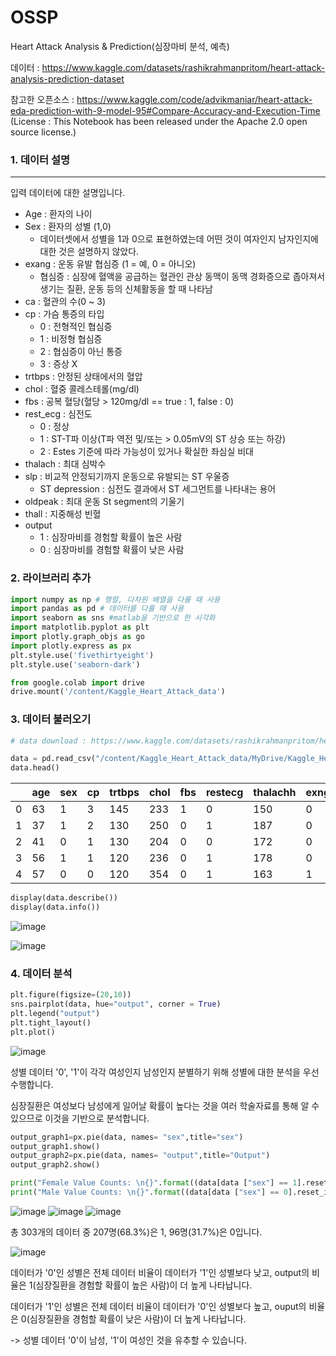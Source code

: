 # OSSP

Heart Attack Analysis & Prediction(심장마비 분석, 예측)

데이터 : https://www.kaggle.com/datasets/rashikrahmanpritom/heart-attack-analysis-prediction-dataset

참고한 오픈소스 : https://www.kaggle.com/code/advikmaniar/heart-attack-eda-prediction-with-9-model-95#Compare-Accuracy-and-Execution-Time
(License : This Notebook has been released under the Apache 2.0 open source license.)
### 1. 데이터 설명
---
입력 데이터에 대한 설명입니다.
- Age : 환자의 나이
- Sex : 환자의 성별 (1,0)
  - 데이터셋에서 성별을 1과 0으로 표현하였는데 어떤 것이 여자인지 남자인지에 대한 것은 설명하지 않았다.
- exang : 운동 유발 협심증 (1 = 예, 0 = 아니오)
  - 협심증 : 심장에 혈액을 공급하는 혈관인 관상 동맥이 동맥 경화증으로 좁아져서 생기는 질환, 운동 등의 신체활동을 할 때 나타남
- ca : 혈관의 수(0 ~ 3)
- cp : 가슴 통증의 타입
  - 0 : 전형적인 협심증
  - 1 : 비정형 협심증
  - 2 : 협심증이 아닌 통증
  -  3 : 증상 X
- trtbps :  안정된 상태에서의 혈압
- chol : 혈중 콜레스테롤(mg/dl)
- fbs : 공복 혈당(혈당 > 120mg/dl == true : 1, false : 0)
- rest_ecg : 심전도
  - 0 : 정상 
  - 1 : ST-T파 이상(T파 역전 및/또는 > 0.05mV의 ST 상승 또는 하강)
  - 2 : Estes 기준에 따라 가능성이 있거나 확실한 좌심실 비대
- thalach : 최대 심박수
- slp : 비교적 안정되기까지 운동으로 유발되는 ST 우울증
  - ST depression : 심전도 결과에서 ST 세그먼트를 나타내는 용어
- oldpeak : 최대 운동 St segment의 기울기
- thall : 지중해성 빈혈
- output
  - 1 : 심장마비를 경험할 확률이 높은 사람
  - 0 : 심장마비를 경험할 확률이 낮은 사람
### 2. 라이브러리 추가
``` python
import numpy as np # 행렬, 다차원 배열을 다룰 때 사용
import pandas as pd # 데이터를 다룰 때 사용
import seaborn as sns #matlab을 기반으로 한 시각화
import matplotlib.pyplot as plt
import plotly.graph_objs as go
import plotly.express as px
plt.style.use('fivethirtyeight')
plt.style.use('seaborn-dark')

from google.colab import drive
drive.mount('/content/Kaggle_Heart_Attack_data')
```


### 3. 데이터 불러오기
``` python
# data download : https://www.kaggle.com/datasets/rashikrahmanpritom/heart-attack-analysis-prediction-dataset?resource=download

data = pd.read_csv("/content/Kaggle_Heart_Attack_data/MyDrive/Kaggle_Heart_Attack_data/heart.csv")
data.head()
```

|   |age|sex|cp|trtbps|chol|fbs|restecg|thalachh|exng|oldpeak|slp|caa|thall|output|
|-----|---|---|---|---|---|---|---|---|---|---|---|---|---|---|
|0|63|1|3|145|233|1|0|150|0|2.3|0|0|1|1|
|1|37|1|2|130|250|0|1|187|0|3.5|0|0|2|1|
|2|41|0|1|130|204|0|0|172|0|1.4|2|0|2|1|
|3|56|1|1|120|236|0|1|178|0|0.8|2|0|2|1|
|4|57|0|0|120|354|0|1|163|1|0.6|2|0|2|1|

``` python
display(data.describe())
display(data.info())
```
![image](https://user-images.githubusercontent.com/121947465/211258105-29443719-9c7d-4575-831d-8a498a8b6c7c.png)

![image](https://user-images.githubusercontent.com/121947465/211258133-92a8936d-66c1-43b3-837e-c9e4b1c2ebf0.png)


### 4. 데이터 분석
``` python
plt.figure(figsize=(20,10))
sns.pairplot(data, hue="output", corner = True)
plt.legend("output")
plt.tight_layout()
plt.plot()
```
![image](https://user-images.githubusercontent.com/121947465/211485170-ac80423a-7ed7-4d04-999a-935627099a9d.png)

성별 데이터 '0', '1'이 각각 여성인지 남성인지 분별하기 위해 성별에 대한 분석을 우선 수행합니다.

심장질환은 여성보다 남성에게 일어날 확률이 높다는 것을 여러 학술자료를 통해 알 수 있으므로 이것을 기반으로 분석합니다.

``` python
output_graph1=px.pie(data, names= "sex",title="sex")
output_graph1.show()
output_graph2=px.pie(data, names= "output",title="Output")
output_graph2.show()

print("Female Value Counts: \n{}".format((data[data ["sex"] == 1].reset_index())['output'].value_counts()))
print("Male Value Counts: \n{}".format((data[data ["sex"] == 0].reset_index())['output'].value_counts()))
```
![image](https://user-images.githubusercontent.com/121947465/211483715-cc422d5e-0ce5-4a44-b978-4db26065c62c.png)
![image](https://user-images.githubusercontent.com/121947465/211483886-83c72a42-779a-40cc-a216-d8b5975a8b4b.png)
![image](https://user-images.githubusercontent.com/121947465/211483995-fa740f72-7931-4d61-9c60-e447b7eadbe9.png)

총 303개의 데이터 중 207명(68.3%)은 1, 96명(31.7%)은 0입니다.

![image](https://user-images.githubusercontent.com/121947465/211488720-fbe2c6e2-a2a4-44b0-9287-daad5c73cdc0.png)

데이터가 '0'인 성별은 전체 데이터 비율이 데이터가 '1'인 성별보다 낮고, output의 비율은 1(심장질환을 경험할 확률이 높은 사람)이 더 높게 나타납니다.

데이터가 '1'인 성별은 전체 데이터 비율이 데이터가 '0'인 성별보다 높고, ouput의 비율은 0(심장질환을 경험할 확률이 낮은 사람)이 더 높게 나타납니다.

-> 성별 데이터 '0'이 남성, '1'이 여성인 것을 유추할 수 있습니다.
